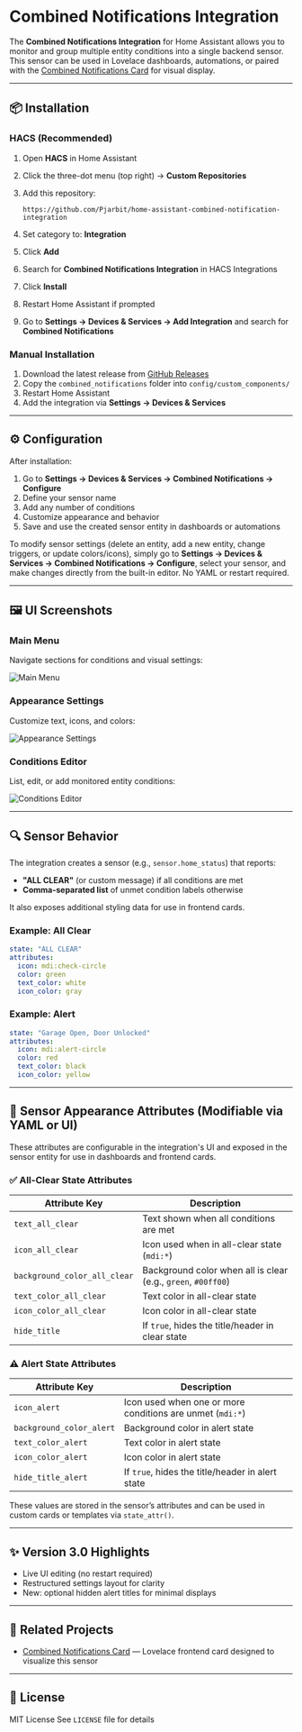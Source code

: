 # Combined Notifications Integration

The **Combined Notifications Integration** for Home Assistant allows you to monitor and group multiple entity conditions into a single backend sensor. This sensor can be used in Lovelace dashboards, automations, or paired with the [Combined Notifications Card](https://github.com/Pjarbit/home-assistant-combined-notifications-card-new) for visual display.

---

## 📦 Installation

### HACS (Recommended)

1. Open **HACS** in Home Assistant
2. Click the three-dot menu (top right) → **Custom Repositories**
3. Add this repository:

   ```
   https://github.com/Pjarbit/home-assistant-combined-notification-integration
   ```
4. Set category to: **Integration**
5. Click **Add**
6. Search for **Combined Notifications Integration** in HACS Integrations
7. Click **Install**
8. Restart Home Assistant if prompted
9. Go to **Settings → Devices & Services → Add Integration** and search for **Combined Notifications**

### Manual Installation

1. Download the latest release from [GitHub Releases](https://github.com/Pjarbit/home-assistant-combined-notification-integration/releases)
2. Copy the `combined_notifications` folder into `config/custom_components/`
3. Restart Home Assistant
4. Add the integration via **Settings → Devices & Services**

---

## ⚙️ Configuration

After installation:

1. Go to **Settings → Devices & Services → Combined Notifications → Configure**
2. Define your sensor name
3. Add any number of conditions
4. Customize appearance and behavior
5. Save and use the created sensor entity in dashboards or automations

To modify sensor settings (delete an entity, add a new entity, change triggers, or update colors/icons), simply go to **Settings → Devices & Services → Combined Notifications → Configure**, select your sensor, and make changes directly from the built-in editor. No YAML or restart required.

---

## 🖼️ UI Screenshots

### Main Menu

Navigate sections for conditions and visual settings:

![Main Menu](https://raw.githubusercontent.com/Pjarbit/home-assistant-combined-notification-integration/main/media/optionsmain.jpg)

### Appearance Settings

Customize text, icons, and colors:

![Appearance Settings](https://raw.githubusercontent.com/Pjarbit/home-assistant-combined-notification-integration/main/media/Configurationattributes.jpg)

### Conditions Editor

List, edit, or add monitored entity conditions:

![Conditions Editor](https://raw.githubusercontent.com/Pjarbit/home-assistant-combined-notification-integration/main/media/conditionmenu.jpg)

---

## 🔍 Sensor Behavior

The integration creates a sensor (e.g., `sensor.home_status`) that reports:

* **"ALL CLEAR"** (or custom message) if all conditions are met
* **Comma-separated list** of unmet condition labels otherwise

It also exposes additional styling data for use in frontend cards.

### Example: All Clear

```yaml
state: "ALL CLEAR"
attributes:
  icon: mdi:check-circle
  color: green
  text_color: white
  icon_color: gray
```

### Example: Alert

```yaml
state: "Garage Open, Door Unlocked"
attributes:
  icon: mdi:alert-circle
  color: red
  text_color: black
  icon_color: yellow
```

---

## 🔧 Sensor Appearance Attributes (Modifiable via YAML or UI)

These attributes are configurable in the integration's UI and exposed in the sensor entity for use in dashboards and frontend cards.

### ✅ All-Clear State Attributes

| Attribute Key                | Description                                                   |
| ---------------------------- | ------------------------------------------------------------- |
| `text_all_clear`             | Text shown when all conditions are met                        |
| `icon_all_clear`             | Icon used when in all-clear state (`mdi:*`)                   |
| `background_color_all_clear` | Background color when all is clear (e.g., `green`, `#00ff00`) |
| `text_color_all_clear`       | Text color in all-clear state                                 |
| `icon_color_all_clear`       | Icon color in all-clear state                                 |
| `hide_title`                 | If `true`, hides the title/header in clear state              |

### ⚠️ Alert State Attributes

| Attribute Key            | Description                                               |
| ------------------------ | --------------------------------------------------------- |
| `icon_alert`             | Icon used when one or more conditions are unmet (`mdi:*`) |
| `background_color_alert` | Background color in alert state                           |
| `text_color_alert`       | Text color in alert state                                 |
| `icon_color_alert`       | Icon color in alert state                                 |
| `hide_title_alert`       | If `true`, hides the title/header in alert state          |

These values are stored in the sensor’s attributes and can be used in custom cards or templates via `state_attr()`.

---

## ✨ Version 3.0 Highlights

* Live UI editing (no restart required)
* Restructured settings layout for clarity
* New: optional hidden alert titles for minimal displays

---

## 🔗 Related Projects

* [Combined Notifications Card](https://github.com/Pjarbit/home-assistant-combined-notifications-card-new) — Lovelace frontend card designed to visualize this sensor

---

## 📄 License

MIT License
See `LICENSE` file for details
